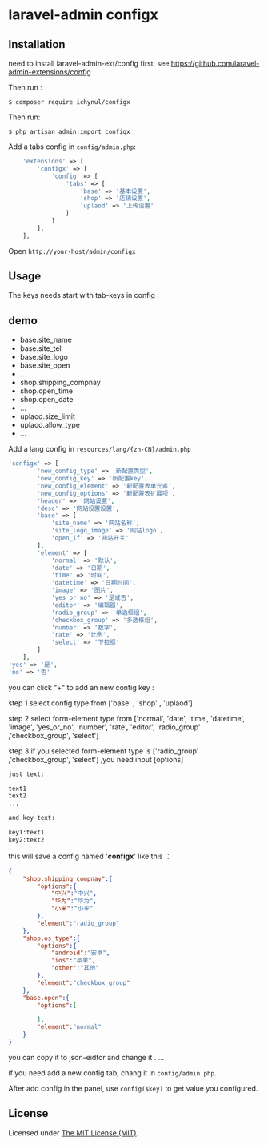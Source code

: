 laravel-admin configx
======

## Installation

need to install laravel-admin-ext/config first, see https://github.com/laravel-admin-extensions/config

Then run :
```
$ composer require ichynul/configx
```
Then run: 
```
$ php artisan admin:import configx
```
Add a tabs config in `config/admin.php`:
```php
    'extensions' => [
        'configx' => [
            'config' => [
                'tabs' => [
                    'base' => '基本设置',
                    'shop' => '店铺设置',
                    'uplaod' => '上传设置'
                ]
            ]
        ],
    ],

```

Open `http://your-host/admin/configx`

## Usage

The keys needs start with tab-keys in config :
## demo
+ base.site_name
+ base.site_tel
+ base.site_logo
+ base.site_open
+ ...
+ shop.shipping_compnay
+ shop.open_time
+ shop.open_date
+ ...
+ uplaod.size_limit
+ uplaod.allow_type
+ ...

Add a lang config in `resources/lang/{zh-CN}/admin.php`
```php
'configx' => [
        'new_config_type' => '新配置类型',
        'new_config_key' => '新配置key',
        'new_config_element' => '新配置表单元素',
        'new_config_options' => '新配置表扩展项',
        'header' => '网站设置',
        'desc' => '网站设置设置',
        'base' => [
            'site_name' => '网站名称',
            'site_logo_image' => '网站logo',
            'open_if' => '网站开关'
        ],
        'element' => [
            'normal' => '默认',
            'date' => '日期',
            'time' => '时间',
            'datetime' => '日期时间',
            'image' => '图片',
            'yes_or_no' => '是或否',
            'editor' => '编辑器',
            'radio_group' => '单选框组',
            'checkbox_group' => '多选框组',
            'number' => '数字',
            'rate' => '比例',
            'select' => '下拉框'
        ]
    ],
'yes' => '是',
'no' => '否'
```
you can click "+" to add an new config key :

step 1 select config type from ['base' , 'shop' , 'uplaod']

step 2 select form-element type from ['normal', 'date', 'time', 'datetime', 'image', 'yes_or_no', 'number', 'rate', 'editor', 'radio_group' ,'checkbox_group', 'select'] 

step 3 if you selected form-element type is ['radio_group' ,'checkbox_group', 'select'] ,you need input [options]

```html
just text:

text1
text2
...

and key-text:

key1:text1
key2:text2

```
this will save a config named '__configx__' like this ：
```json
{
    "shop.shipping_compnay":{
        "options":{
            "中兴":"中兴",
            "华为":"华为",
            "小米":"小米"
        },
        "element":"radio_group"
    },
    "shop.os_type":{
        "options":{
            "android":"安卓",
            "ios":"苹果",
            "other":"其他"
        },
        "element":"checkbox_group"
    },
    "base.open":{
        "options":[

        ],
        "element":"normal"
    }
}
```
you can copy it to json-eidtor and change it .
...

if you need add a new config tab, chang it in `config/admin.php`.

After add config in the panel, use `config($key)` to get value you configured.

License
------------
Licensed under [The MIT License (MIT)](LICENSE).